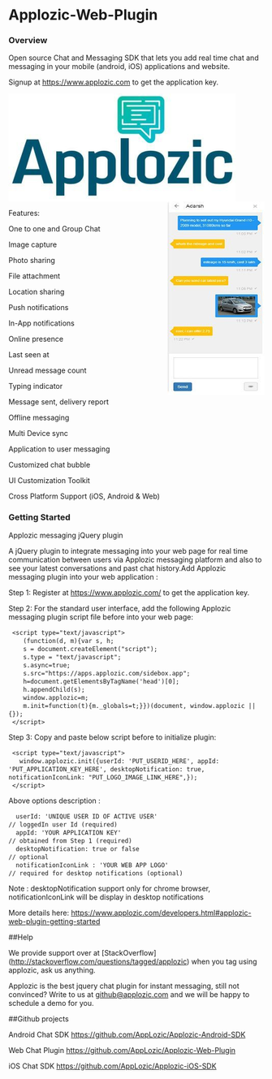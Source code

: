 # Applozic-Web-Plugin


### Overview         

Open source Chat and Messaging SDK that lets you add real time chat and messaging in your mobile (android, iOS) applications and website.

Signup at https://www.applozic.com to get the application key.

<img  align="middle"  src="img/applozic.jpg"/>

<img align="right" src="img/webplugin.jpg" />



Features:


 One to one and Group Chat
 
 Image capture
 
 Photo sharing
 
 File attachment
 
 Location sharing
 
 Push notifications
 
 In-App notifications
 
 Online presence
 
 Last seen at 
 
 Unread message count
 
 Typing indicator
 
 Message sent, delivery report
 
 Offline messaging
 
 Multi Device sync
 
 Application to user messaging
 
 Customized chat bubble
 
 UI Customization Toolkit
 
 Cross Platform Support (iOS, Android & Web)



### Getting Started       

Applozic messaging jQuery plugin

A jQuery plugin to integrate messaging into your web page for real time communication between users via Applozic messaging platform and also to see your latest conversations and past chat history.Add Applozic messaging plugin into your web application :

Step 1: Register at https://www.applozic.com/ to get the application key.

Step 2: For the standard user interface, add the following Applozic messaging plugin script file before </head> into your web page:

     <script type="text/javascript">
        (function(d, m){var s, h;       
        s = document.createElement("script");
        s.type = "text/javascript";
        s.async=true;
        s.src="https://apps.applozic.com/sidebox.app";
        h=document.getElementsByTagName('head')[0];
        h.appendChild(s);
        window.applozic=m;
        m.init=function(t){m._globals=t;}})(document, window.applozic || {});
     </script>


Step 3: Copy and paste below script before </body> to initialize plugin:

     <script type="text/javascript">
       window.applozic.init({userId: 'PUT_USERID_HERE', appId: 'PUT_APPLICATION_KEY_HERE', desktopNotification: true,  notificationIconLink: "PUT_LOGO_IMAGE_LINK_HERE",});
     </script>


Above options description :

      userId: 'UNIQUE USER ID OF ACTIVE USER'                                   // loggedIn user Id (required)   
      appId: 'YOUR APPLICATION KEY'                                             // obtained from Step 1 (required)     
      desktopNotification: true or false                                        // optional
      notificationIconLink : 'YOUR WEB APP LOGO'                                // required for desktop notifications (optional)
 
Note : desktopNotification support only for chrome browser, notificationIconLink will be display in desktop notifications

More details here: 
https://www.applozic.com/developers.html#applozic-web-plugin-getting-started


##Help

We provide support over at [StackOverflow] (http://stackoverflow.com/questions/tagged/applozic) when you tag using applozic, ask us anything.

Applozic is the best jquery chat plugin for instant messaging, still not convinced? Write to us at github@applozic.com and we will be happy to schedule a demo for you.

##Github projects

Android Chat SDK https://github.com/AppLozic/Applozic-Android-SDK

Web Chat Plugin https://github.com/AppLozic/Applozic-Web-Plugin

iOS Chat SDK https://github.com/AppLozic/Applozic-iOS-SDK
